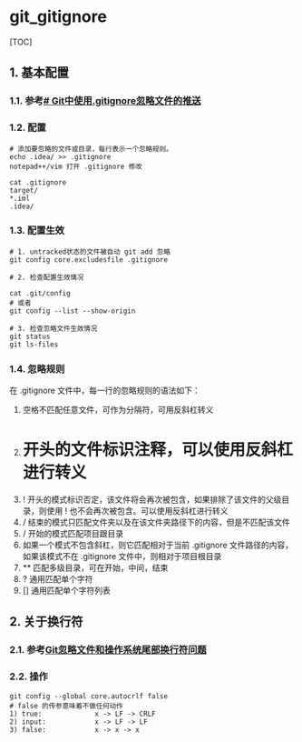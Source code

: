 # git_gitignore

[TOC]

## 1. 基本配置
### 1.1. 参考[# Git中使用.gitignore忽略文件的推送](https://blog.csdn.net/lk142500/article/details/82869018)

### 1.2. 配置
```shell
# 添加要忽略的文件或目录，每行表示一个忽略规则。
echo .idea/ >> .gitignore
notepad++/vim 打开 .gitignore 修改

cat .gitignore
target/
*.iml
.idea/

```

### 1.3. 配置生效
```shell
# 1. untracked状态的文件被自动 git add 忽略
git config core.excludesfile .gitignore

# 2. 检查配置生效情况

cat .git/config
# 或者
git config --list --show-origin

# 3. 检查忽略文件生效情况
git status
git ls-files
```

### 1.4. 忽略规则
在 .gitignore 文件中，每一行的忽略规则的语法如下：

1. 空格不匹配任意文件，可作为分隔符，可用反斜杠转义
2. # 开头的文件标识注释，可以使用反斜杠进行转义
3. ! 开头的模式标识否定，该文件将会再次被包含，如果排除了该文件的父级目录，则使用 ! 也不会再次被包含。可以使用反斜杠进行转义
4. / 结束的模式只匹配文件夹以及在该文件夹路径下的内容，但是不匹配该文件
5. / 开始的模式匹配项目跟目录
6. 如果一个模式不包含斜杠，则它匹配相对于当前 .gitignore 文件路径的内容，如果该模式不在 .gitignore 文件中，则相对于项目根目录
7. ** 匹配多级目录，可在开始，中间，结束
8. ? 通用匹配单个字符
9. [] 通用匹配单个字符列表


## 2. 关于换行符
### 2.1. 参考[Git忽略文件和操作系统尾部换行符问题](https://blog.csdn.net/moamao_jishuyuan/article/details/118994511)
### 2.2. 操作
```shell
git config --global core.autocrlf false
# false 的传参意味着不做任何动作
1) true:             x -> LF -> CRLF
2) input:            x -> LF -> LF
3) false:            x -> x -> x

```


